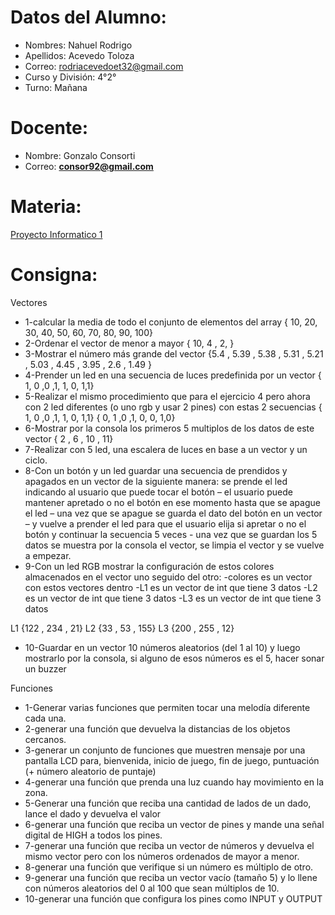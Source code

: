 # Datos del Alumno:

- Nombres: Nahuel Rodrigo 
- Apellidos: Acevedo Toloza
- Correo: rodriacevedoet32@gmail.com
- Curso y División: 4°2°
- Turno: Mañana

# Docente:
- Nombre: Gonzalo Consorti
- Correo: **[consor92@gmail.com](https://mail.google.com/mail/?view=cm&fs=1&to=consor92%40gmail.com&authuser=0)**


# Materia:
[Proyecto Informatico 1](https://classroom.google.com/c/NjU1NzcwMjE5NzM0)

# Consigna: 
Vectores
- 1-calcular la media de todo el conjunto de elementos del array { 10, 20, 30, 40, 50, 60, 70, 80, 90, 100}
- 2-Ordenar el vector de menor a mayor { 10, 4 , 2, }
- 3-Mostrar el número más grande del vector {5.4 , 5.39 , 5.38 , 5.31 , 5.21 , 5.03 , 4.45 , 3.95 , 2.6 , 1.49  }
- 4-Prender un led en una secuencia de luces predefinida por un vector { 1, 0 ,0 ,1, 1, 0, 1,1}
- 5-Realizar el mismo procedimiento que para el ejercicio 4 pero ahora con 2 led diferentes (o uno rgb y usar 2 pines) con estas 2 secuencias { 1, 0 ,0 ,1, 1, 0, 1,1} { 0, 1 ,0 ,1, 0, 0, 1,0}
- 6-Mostrar por la consola los primeros 5 multiplos de los datos de este vector { 2 , 6 , 10 , 11}
- 7-Realizar con 5 led, una escalera de luces en base a un vector y un ciclo.
- 8-Con un botón y un led guardar una secuencia de prendidos y apagados en un vector de la siguiente manera: se prende el led indicando al usuario que puede tocar el botón – el usuario puede mantener apretado o no el botón en ese momento hasta que se apague el led – una vez que se apague se guarda el dato del botón en un vector – y vuelve a prender el led para que el usuario elija si apretar o no el botón y continuar la secuencia 5 veces -  una vez que se guardan los 5 datos se muestra por la consola el vector, se limpia el vector y se vuelve a empezar.
- 9-Con un led RGB mostrar la configuración de estos colores almacenados en el vector uno seguido del otro:
-colores es un vector con estos vectores dentro
-L1 es un vector de int que tiene 3 datos
-L2 es un vector de int que tiene 3 datos
-L3 es un vector de int que tiene 3 datos

L1 {122 , 234 , 21}
L2 {33  , 53  , 155}
L3 {200 , 255 , 12}
- 10-Guardar en un vector 10 números aleatorios (del 1 al 10) y luego mostrarlo por la consola, si alguno de esos números es el 5, hacer sonar un buzzer



Funciones

- 1-Generar varias funciones que permiten tocar una melodía diferente cada una.
- 2-generar una función que devuelva la distancias de los objetos cercanos.
- 3-generar un conjunto de funciones que muestren mensaje por una pantalla LCD para, bienvenida, inicio de juego, fin de juego, puntuación (+ número aleatorio de puntaje) 
- 4-generar una función que prenda una luz cuando hay movimiento en la zona.
- 5-Generar una función que reciba una cantidad de lados de un dado, lance el dado y devuelva el valor
- 6-generar una función que reciba un vector de pines y mande una señal digital de HIGH a todos los pines.
- 7-generar una función que reciba un vector de números y devuelva el mismo vector pero con los números ordenados de mayor a menor.
- 8-generar una función que verifique si un número es múltiplo de otro.
- 9-generar una función que reciba un vector vacío (tamaño 5) y lo llene con números aleatorios del 0 al 100 que sean  múltiplos de 10.
- 10-generar una función que configura los pines como INPUT y OUTPUT

